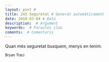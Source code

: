 ```yaml
---
layout: post #
title: 243 Seguretat # Generat automàticament
date: 2018-03-04 # Data
description:  # Argument
keywords:  # Paraules clau
coments:  # Comentaris
---
```


Quan més seguretat busquem,
menys en tenim.

<small>Bryan Traci</small>
